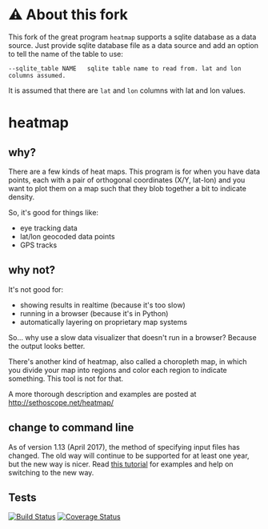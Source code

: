 # :warning: About this fork

This fork of the great program `heatmap` supports a sqlite database as a data source. Just provide sqlite database file as a data source and add an option to tell the name of the table to use:

```
--sqlite_table NAME   sqlite table name to read from. lat and lon columns assumed.
```
It is assumed that there are `lat` and `lon` columns with lat and lon values.


# heatmap



## why?

There are a few kinds of heat maps. This program is for when you have
data points, each with a pair of orthogonal coordinates (X/Y, lat-lon)
and you want to plot them on a map such that they blob together a bit
to indicate density.

So, it's good for things like:

 - eye tracking data
 - lat/lon geocoded data points
 - GPS tracks

## why not?

It's not good for:

 - showing results in realtime (because it's too slow)
 - running in a browser (because it's in Python)
 - automatically layering on proprietary map systems

So... why use a slow data visualizer that doesn't run in a browser?
Because the output looks better.

There's another kind of heatmap, also called a choropleth map, in
which you divide your map into regions and color each region to
indicate something.  This tool is not for that.

A more thorough description and examples are posted at
 <http://sethoscope.net/heatmap/>

## change to command line

As of version 1.13 (April 2017), the method of specifying input files
has changed. The old way will continue to be supported for at least
one year, but the new way is nicer.
Read [this tutorial](CMDLINE_UPDATING.md) for examples and help on
switching to the new way.

## Tests

[![Build Status](https://travis-ci.org/sethoscope/heatmap.png?branch=master)](https://travis-ci.org/sethoscope/heatmap)
[![Coverage Status](https://coveralls.io/repos/sethoscope/heatmap/badge.png?branch=master)](https://coveralls.io/r/sethoscope/heatmap?branch=master)
